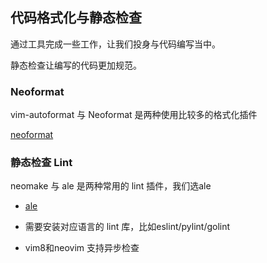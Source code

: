 ## 代码格式化与静态检查

通过工具完成一些工作，让我们投身与代码编写当中。

静态检查让编写的代码更加规范。



### Neoformat

vim-autoformat 与 Neoformat 是两种使用比较多的格式化插件

[neoformat](https://github.com/sbdchd/neoformat)



### 静态检查 Lint

neomake 与 ale 是两种常用的 lint 插件，我们选ale

- [ale](https://github.com/w0rp/ale)

- 需要安装对应语言的 lint 库，比如eslint/pylint/golint
- vim8和neovim 支持异步检查

